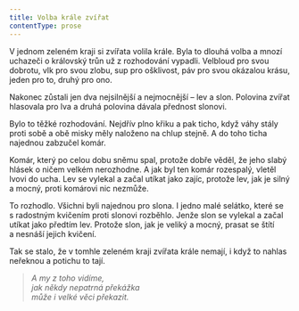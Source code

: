 ```yaml
---
title: Volba krále zvířat
contentType: prose
---
```


V jednom zeleném kraji si zvířata volila krále. Byla to dlouhá volba a mnozí uchazeči o královský trůn už z rozhodování vypadli. Velbloud pro svou dobrotu, vlk pro svou zlobu, sup pro ošklivost, páv pro svou okázalou krásu, jeden pro to, druhý pro ono.

Nakonec zůstali jen dva nejsilnější a nejmocnější – lev a slon. Polovina zvířat hlasovala pro lva a druhá polovina dávala přednost slonovi.

Bylo to těžké rozhodování. Nejdřív plno křiku a pak ticho, když váhy stály proti sobě a obě misky měly naloženo na chlup stejně. A do toho ticha najednou zabzučel komár.

Komár, který po celou dobu sněmu spal, protože dobře věděl, že jeho slabý hlásek o ničem velkém nerozhodne. A jak byl ten komár rozespalý, vletěl lvovi do ucha. Lev se vylekal a začal utíkat jako zajíc, protože lev, jak je silný a mocný, proti komárovi nic nezmůže.

To rozhodlo. Všichni byli najednou pro slona. I jedno malé selátko, které se s radostným kvičením proti slonovi rozběhlo. Jenže slon se vylekal a začal utíkat jako předtím lev. Protože slon, jak je veliký a mocný, prasat se štítí a nesnáší jejich kvičení.

Tak se stalo, že v tomhle zeleném kraji zvířata krále nemají, i když to nahlas neřeknou a potichu to tají.

  

> _A my z toho vidíme,  
> jak někdy nepatrná překážka  
> může i velké věci překazit._
